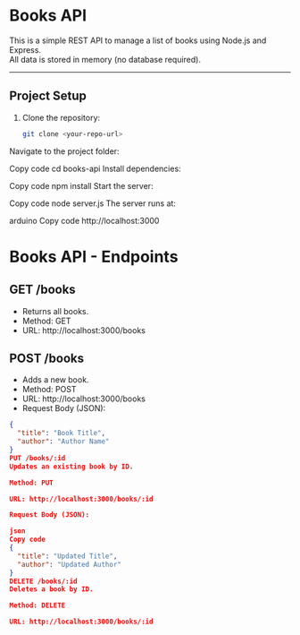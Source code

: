# Books API

This is a simple REST API to manage a list of books using Node.js and Express.  
All data is stored in memory (no database required).

---

## Project Setup

1. Clone the repository:  
   ```bash
   git clone <your-repo-url>
Navigate to the project folder:

Copy code
cd books-api
Install dependencies:

Copy code
npm install
Start the server:

Copy code
node server.js
The server runs at:

arduino
Copy code
http://localhost:3000

# Books API - Endpoints

## GET /books
- Returns all books.
- Method: GET
- URL: http://localhost:3000/books

## POST /books
- Adds a new book.
- Method: POST
- URL: http://localhost:3000/books
- Request Body (JSON):
```json
{
  "title": "Book Title",
  "author": "Author Name"
}
PUT /books/:id
Updates an existing book by ID.

Method: PUT

URL: http://localhost:3000/books/:id

Request Body (JSON):

json
Copy code
{
  "title": "Updated Title",
  "author": "Updated Author"
}
DELETE /books/:id
Deletes a book by ID.

Method: DELETE

URL: http://localhost:3000/books/:id
